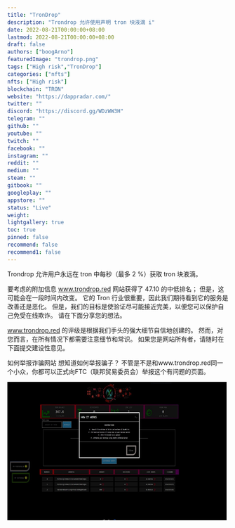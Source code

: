 ```yaml
---
title: "TronDrop"
description: "Trondrop 允许使用声明 tron 块液滴 i"
date: 2022-08-21T00:00:00+08:00
lastmod: 2022-08-21T00:00:00+08:00
draft: false
authors: ["boogArno"]
featuredImage: "trondrop.png"
tags: ["High risk","TronDrop"]
categories: ["nfts"]
nfts: ["High risk"]
blockchain: "TRON"
website: "https://dappradar.com/"
twitter: ""
discord: "https://discord.gg/WDzWW3H"
telegram: ""
github: ""
youtube: ""
twitch: ""
facebook: ""
instagram: ""
reddit: ""
medium: ""
steam: ""
gitbook: ""
googleplay: ""
appstore: ""
status: "Live"
weight: 
lightgallery: true
toc: true
pinned: false
recommend: false
recommend1: false
---
```

Trondrop 允许用户永远在 tron 中每秒（最多 2 %）获取 tron 块液滴。

要考虑的附加信息
www.trondrop.red 网站获得了 47.10 的中低排名； 但是，这可能会在一段时间内改变。 它的 Tron 行业很重要，因此我们期待看到它的服务是改善还是恶化。 但是，我们的目标是使验证尽可能接近完美，以便您可以保护自己免受在线欺诈。 请在下面分享您的想法。

www.trondrop.red 的评级是根据我们手头的强大细节自信地创建的。 然而，对您而言，在所有情况下都需要注意细节和常识。 如果您是网站所有者，请随时在下面提交建设性意见。

如何举报诈骗网站
想知道如何举报骗子？ 不管是不是和www.trondrop.red同一个小众，你都可以正式向FTC（联邦贸易委员会）举报这个有问题的页面。

![trondrop-dapp-high-risk-tron-image1-500x315_62ade6196cbf53c69c01a596925a4968](trondrop-dapp-high-risk-tron-image1-500x315_62ade6196cbf53c69c01a596925a4968.png)

